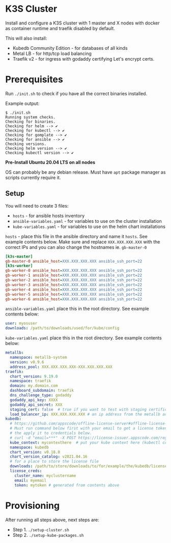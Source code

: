 # K3S Cluster

Install and configure a K3S cluster with 1 master and X nodes with docker as container runtime and traefik disabled by default.

This will also install:

* Kubedb Community Edition - for databases of all kinds 
* Metal LB - for http/tcp load balancing
* Traefik v2 - for ingress with godaddy certifying Let's encrypt certs.

# Prerequisites

Run `./init.sh` to check if you have all the correct binaries installed.

Example output:

```shell
$ ./init.sh
Running system checks.
Checking for binaries.
Checking for helm --> ✔
Checking for kubectl --> ✔
Checking for gomplate --> ✔
Checking for ansible --> ✔
Checking versions.
Checking helm version --> ✔
Checking kubectl version --> ✔
```

**Pre-Install Ubuntu 20.04 LTS on all nodes**

OS can probably be any debian release. Must have `apt` package manager as scripts currently require it.

## Setup

You will need to create 3 files:

* `hosts` - for ansible hosts inventory
* `ansible-variables.yaml` - for variables to use on the cluster installation
* `kube-variables.yaml` - for variables to use on the helm chart installations

`hosts` - place this file in the ansible directory and name it `hosts`. See example contents below. Make sure and replace `XXX.XXX.XXX.XXX` with the correct IPs and you can also change the hostnames ie. `gb-master-0`

```ini
[k3s-master]
gb-master-0 ansible_host=XXX.XXX.XXX.XXX ansible_ssh_port=22
[k3s-worker]
gb-worker-0 ansible_host=XXX.XXX.XXX.XXX ansible_ssh_port=22
gb-worker-1 ansible_host=XXX.XXX.XXX.XXX ansible_ssh_port=22
gb-worker-2 ansible_host=XXX.XXX.XXX.XXX ansible_ssh_port=22
gb-worker-3 ansible_host=XXX.XXX.XXX.XXX ansible_ssh_port=22
gb-worker-4 ansible_host=XXX.XXX.XXX.XXX ansible_ssh_port=22
gb-worker-5 ansible_host=XXX.XXX.XXX.XXX ansible_ssh_port=22
gb-worker-6 ansible_host=XXX.XXX.XXX.XXX ansible_ssh_port=22
```

`ansible-variables.yaml` place this in the root directory. See example contents below:

```yaml
user: myosuser
downloads: /path/to/downloads/used/for/kube/config
```

`kube-variables.yaml` place this in the root directory. See example contents below:

```yaml
metallb:
  namespace: metallb-system
  version: v0.9.6
  address_pool: XXX.XXX.XXX.XXX-XXX.XXX.XXX.XXX
traefik:
  chart_version: 9.19.0
  namespace: traefik
  domain: my.domain.com
  dashboard_subdomain: traefik
  dns_challenge_type: godaddy
  godaddy_api_key: XXXX
  godaddy_api_secret: XXX
  staging_cert: false  # true if you want to test with staging certificates from let's encrypt
  load_balancer_ip: XXX.XXX.XXX.XXX # an ip address from the metallb address pool above
kubedb:
  # https://github.com/appscode/offline-license-server#offline-license-server
  # Must run command below first with your email to get a license token and
  # the apply it to credentials below.
  # curl -d "email=***" -X POST https://license-issuer.appscode.com/register
  kube_context: mycontexthere  # put your kube context here (kubectl config current-context)
  namespace: kubedb
  chart_version: v0.18.0
  chart_version_catalog: v2021.04.16
  # for a place to store the license file
  downloads: /path/to/store/downloads/to/for/example/the/kubedb/license/file
  license_creds:
    cluster_name: myclustername
    email: myemail
    token: mytoken # generated from contents above
```

# Provisioning

After running all steps above, next steps are:

* Step 1. `./setup-cluster.sh`
* Step 2. `./setup-kube-packages.sh`
